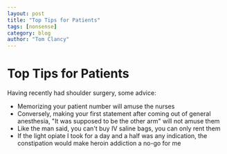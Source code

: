```yaml
---
layout: post
title: "Top Tips for Patients"
tags: [nonsense]
category: blog
author: "Tom Clancy"
---
```


# Top Tips for Patients

Having recently had shoulder surgery, some advice:

* Memorizing your patient number will amuse the nurses
* Conversely, making your first statement after coming out of general anesthesia, "It was supposed to be the other arm" will not amuse them
* Like the man said, you can't buy IV saline bags, you can only rent them
* If the light opiate I took for a day and a half was any indication, the constipation would make heroin addiction a no-go for me

